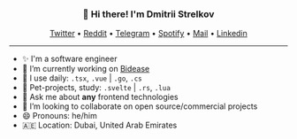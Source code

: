 <h3 align="center">👋 Hi there! I'm Dmitrii Strelkov</h3>
<p align="center">
  <a href="https://twitter.com/senelway">Twitter</a> •
  <a href="https://www.reddit.com/user/senelway">Reddit</a> •
  <a href="https://senelway.t.me">Telegram</a> •
  <a href="https://open.spotify.com/user/7x1liv2qnp9pcjfx6q8pwwzei?si=8aa28ca294784f44">Spotify</a>  •
  <a href="mailto:senelway@gmail.cm">Mail</a>  •
  <a href="https://www.linkedin.com/in/senelway/">Linkedin</a>
</p>

---

- ✨ I'm a software engineer
- 🔭 I’m currently working on [Bidease](https://bidease.com/)
- 🔨 I use daily: `.tsx`, `.vue` | `.go`, `.cs`
- 🌱 Pet-projects, study: `.svelte` | `.rs`, `.lua`
- 💬 Ask me about **any** frontend technologies
- 👯 I’m looking to collaborate on open source/commercial projects
- 😄 Pronouns: he/him
- 🇦🇪 Location: Dubai, United Arab Emirates
